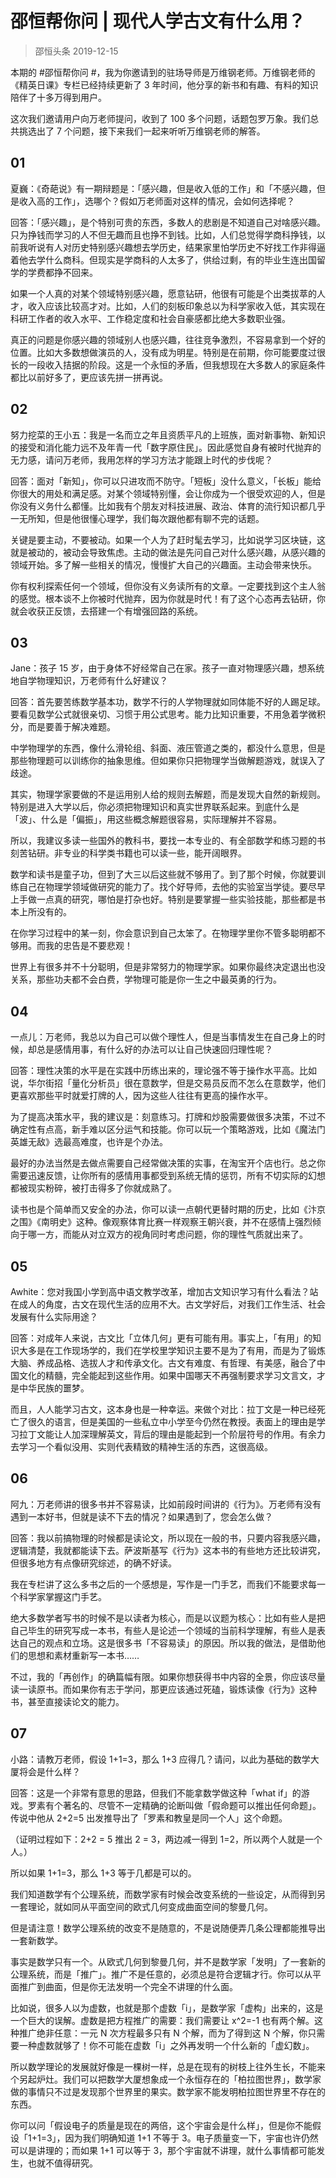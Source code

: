 # 邵恒帮你问 | 现代人学古文有什么用？
> 邵恒头条
2019-12-15

本期的 #邵恒帮你问 #，我为你邀请到的驻场导师是万维钢老师。万维钢老师的《精英日课》专栏已经持续更新了 3 年时间，他分享的新书和有趣、有料的知识陪伴了十多万得到用户。

这次我们邀请用户向万老师提问，收到了 100 多个问题，话题包罗万象。我们总共挑选出了 7 个问题，接下来我们一起来听听万维钢老师的解答。

## 01

夏巍：《奇葩说》有一期辩题是：「感兴趣，但是收入低的工作」和「不感兴趣，但是收入高的工作」，选哪个？假如万老师面对这样的情况，会如何选择呢？

回答：「感兴趣」，是个特别可贵的东西，多数人的悲剧是不知道自己对啥感兴趣。只为挣钱而学习的人不但无趣而且也挣不到钱。比如，人们总觉得学商科挣钱，以前我听说有人对历史特别感兴趣想去学历史，结果家里怕学历史不好找工作非得逼着他去学什么商科。但现实是学商科的人太多了，供给过剩，有的毕业生连出国留学的学费都挣不回来。

如果一个人真的对某个领域特别感兴趣，愿意钻研，他很有可能是个出类拔萃的人才，收入应该比较高才对。比如，人们的刻板印象总以为科学家收入低，其实现在科研工作者的收入水平、工作稳定度和社会自豪感都比绝大多数职业强。

真正的问题是你感兴趣的领域别人也感兴趣，往往竞争激烈，不容易拿到一个好的位置。比如大多数想做演员的人，没有成为明星。特别是在前期，你可能要度过很长的一段收入拮据的阶段。这是一个永恒的矛盾，但我想现在大多数人的家庭条件都比以前好多了，更应该先拼一拼再说。

## 02

努力挖菜的王小五：我是一名而立之年且资质平凡的上班族，面对新事物、新知识的接受和消化能力远不及年青一代「数字原住民」。因此感觉自身有被时代抛弃的无力感，请问万老师，我用怎样的学习方法才能跟上时代的步伐呢？

回答：面对「新知」，你可以只进攻而不防守。「短板」没什么意义，「长板」能给你很大的用处和满足感。对某个领域特别懂，会让你成为一个很受欢迎的人，但是你没有义务什么都懂。比如我有个朋友对科技进展、政治、体育的流行知识都几乎一无所知，但是他很懂心理学，我们每次跟他都有聊不完的话题。

关键是要主动，不要被动。如果一个人为了赶时髦去学习，比如说学习区块链，这就是被动的，被动会导致焦虑。主动的做法是先问自己对什么感兴趣，从感兴趣的领域开始。多了解一些相关的情况，慢慢扩大自己的兴趣面。主动会带来快乐。

你有权利探索任何一个领域，但你没有义务读所有的文章。一定要找到这个主人翁的感觉。根本谈不上你被时代抛弃，因为你就是时代！有了这个心态再去钻研，你就会收获正反馈，去搭建一个有增强回路的系统。

## 03

Jane：孩子 15 岁，由于身体不好经常自己在家。孩子一直对物理感兴趣，想系统地自学物理知识，万老师有什么好建议？

回答：首先要苦练数学基本功，数学不行的人学物理就如同体能不好的人踢足球。要看见数学公式就很亲切、习惯于用公式思考。能力比知识重要，不用急着学微积分，而是要善于解决难题。

中学物理学的东西，像什么滑轮组、斜面、液压管道之类的，都没什么意思，但是那些物理题可以训练你的抽象思维。但如果你只把物理学当做解题游戏，就误入了歧途。

其实，物理学家要做的不是运用别人给的规则去解题，而是发现大自然的新规则。特别是进入大学以后，你必须把物理知识和真实世界联系起来。到底什么是「波」、什么是「偏振」，用这些概念解题很容易，实际理解并不容易。

所以，我建议多读一些国外的教科书，要找一本专业的、有全部数学和练习题的书刻苦钻研。非专业的科学类书籍也可以读一些，能开阔眼界。

数学和读书是童子功，但到了大三以后这些就不够用了。到了那个时候，你就要训练自己在物理学领域做研究的能力了。找个好导师，去他的实验室当学徒。要尽早上手做一点真的研究，哪怕是打杂也好。特别是要掌握一些实验技能，那些都是书本上所没有的。

在你学习过程中的某一刻，你会意识到自己太笨了。在物理学里你不管多聪明都不够用。而我的忠告是不要悲观！

世界上有很多并不十分聪明，但是非常努力的物理学家。如果你最终决定退出也没关系，那些功夫都不会白费，学物理可能是你一生之中最英勇的行为。

## 04

一点儿：万老师，我总以为自己可以做个理性人，但是当事情发生在自己身上的时候，却总是感情用事，有什么好的办法可以让自己快速回归理性呢？

回答：理性决策的水平是在实践中历练出来的，理论强不等于操作水平高。比如说，华尔街招「量化分析员」很在意数学，但是交易员反而不怎么在意数学，他们更喜欢那些平时就爱打牌的人，因为这些人往往有更高的操作水平。

为了提高决策水平，我的建议是：刻意练习。打牌和炒股需要做很多决策，不过不确定性有点高，新手难以区分运气和技能。你可以玩一个策略游戏，比如《魔法门英雄无敌》选最高难度，也许是个办法。

最好的办法当然是去做点需要自己经常做决策的实事，在淘宝开个店也行。总之你需要迅速反馈，让你所有的感情用事都受到系统无情的惩罚，所有不切实际的幻想都被现实粉碎，被打击得多了你就成熟了。

读书也是个简单而又安全的办法，你可以读一点朝代更替时期的历史，比如《汴京之围》《南明史》这种。像观察体育比赛一样观察王朝兴衰，并不在感情上强烈倾向于哪一方，而能从对立双方的视角同时考虑问题，你的理性气质就出来了。

## 05

Awhite：您对我国小学到高中语文教学改革，增加古文知识学习有什么看法？站在成人的角度，古文在现代生活的应用不大。古文学好后，对我们工作生活、社会发展有什么实际用途？

回答：对成年人来说，古文比「立体几何」更有可能有用。事实上，「有用」的知识大多是在工作现场学的，我们在学校里学知识主要不是为了有用，而是为了锻炼大脑、养成品格、选拔人才和传承文化。古文有难度、有哲理、有美感，融合了中国文化的精髓，完全能起到这些作用。如果中国哪天不再强制要求学习文言文，才是中华民族的噩梦。

而且，人人能学习古文，这本身也是一种幸运。来做个对比：拉丁文是一种已经死亡了很久的语言，但是美国的一些私立中小学至今仍然在教授。表面上的理由是学习拉丁文能让人加深理解英文，背后的理由是能起到一个阶层符号的作用。有余力去学习一个看似没用、实则代表精致的精神生活的东西，这很高级。

## 06

阿九：万老师讲的很多书并不容易读，比如前段时间讲的《行为》。万老师有没有遇到一本好书，但就是读不下去的情况？如果遇到了，您会怎么做？

回答：我以前搞物理的时候都是读论文，所以现在一般的书，只要内容我感兴趣，逻辑清楚，我就都能读下去。萨波斯基写《行为》这本书的有些地方还比较讲究，但很多地方有点像研究综述，的确不好读。

我在专栏讲了这么多书之后的一个感想是，写作是一门手艺，而我们不能要求每一个科学家掌握这门手艺。

绝大多数学者写书的时候不是以读者为核心，而是以议题为核心：比如有些人是把自己毕生的研究写成一本书，有些人是论述一个领域的当前科学理解，有些人是表达自己的观点和立场。这是很多书「不容易读」的原因。所以我的做法，是借助他们的思想和素材重新写一本书……

不过，我的「再创作」的确篇幅有限。如果你想获得书中内容的全景，你应该尽量读一读原书。而如果你有志于学问，那更应该通过死磕，锻炼读像《行为》这种书，甚至直接读论文的能力。

## 07

小路：请教万老师，假设 1+1=3，那么 1+3 应得几？请问，以此为基础的数学大厦将会是什么样？

回答：这是一个非常有意思的思路，但我们不能拿数学做这种「what if」的游戏。罗素有个著名的、尽管不一定精确的论断叫做「假命题可以推出任何命题」。传说中他从 2+2=5 出发推导出了「罗素和教皇是同一个人」这个命题。

（证明过程如下：2+2 = 5 推出 2 = 3，两边减一得到 1=2，所以两个人就是一个人。）

所以如果 1+1=3，那么 1+3 等于几都是可以的。

我们知道数学有个公理系统，而数学家有时候会改变系统的一些设定，从而得到另一套理论，就如同从平面空间的欧式几何变成曲面空间的黎曼几何。

但是请注意！数学公理系统的改变不是随意的，不是说随便弄几条公理都能推导出一套新数学。

事实是数学只有一个。从欧式几何到黎曼几何，并不是数学家「发明」了一套新的公理系统，而是「推广」。推广不是任意的，必须总是符合逻辑才行。你可以从平面推广到曲面，但是你无法发明一个完全不讲理的什么面。

比如说，很多人以为虚数，也就是那个虚数「i」，是数学家「虚构」出来的，这是一个巨大的误解。虚数是把方程推广的需要：我们需要让 x^2=-1 也有两个解。这种推广绝非任意：一元 N 次方程最多只有 N 个解，而为了得到这 N 个解，你只需要一种虚数就够了！你不可能在虚数「i」之外再发明一个什么新的「虚幻数」。

所以数学理论的发展就好像是一棵树一样，总是在现有的树枝上往外生长，不能来个另起炉灶。我们可以把数学大厦想象成一个永恒存在的「柏拉图世界」，数学家做的事情只不过是发现那个世界里的果实。数学家不能发明柏拉图世界里不存在的东西。

你可以问「假设电子的质量是现在的两倍，这个宇宙会是什么样」，但是你不能假设「1+1=3」，因为我们明确知道 1+1 不等于 3。电子质量变一下，宇宙也许仍然可以是讲理的；而如果 1+1 可以等于 3，那个宇宙就不讲理，就什么事情都可能发生，也就不值得研究。

